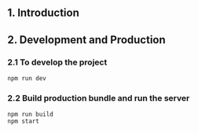 ## 1. Introduction

## 2. Development and Production

### 2.1 To develop the project

```
npm run dev
```

### 2.2 Build production bundle and run the server

```
npm run build
npm start
```
